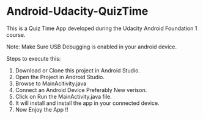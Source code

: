 # Android-Udacity-QuizTime

This is a Quiz Time App developed during the Udacity Android Foundation 1 course.

Note: Make Sure USB Debugging is enabled in your android device.


Steps to execute this:
1. Download or Clone this project in Android Studio.
2. Open the Project in Android Studio.
3. Browse to MainAcitivity.java
4. Connect an Android Device Preferably New verison.
5. Click on Run the MainActivity.java file.
6. It will install and install the app in your connected device.
7. Now Enjoy the App !!
